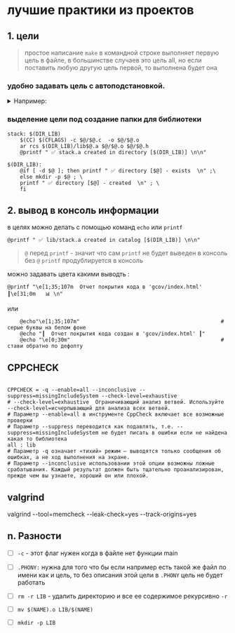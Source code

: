 # лучшие практики из проектов 
## 1.  цели
> простое написание `make` в командной строке выполняет первую цель в файле, в большинстве случаев это цель all, но если поставить любую другую цель первой, то выполнена будет она  

### удобно задавать цель с автоподстановкой.   

<details>
<summary> Например:    </summary> 
	
```make
OBJS_FILE :=  stack.o # тут перечислим файлы а цель %.o скомпилирует их пооочереди из файлов %.cpp
                      # %.o: и stack.o:  будут делать одно и тоже
all : OBJS_FILE

%.o: %.cpp %.h
	$(CC) $(CFLAGS) -c $< -o $@

stack.o: s21_stack.h
	$(CC) $(CFLAGS) s21_stack.сpp  -o stack.o
```
</details>  

###  выделение цели под создание папки для библиотеки 

```make
stack: $(DIR_LIB)
	$(CC) $(CFLAGS) -c $@/$@.c  -o $@/$@.o
	ar rcs $(DIR_LIB)/lib$@.a $@/$@.o $@/$@.h
	@printf " ✅ stack.a created in directory [$(DIR_LIB)] \n\n"

$(DIR_LIB):
	@if [ -d $@ ]; then printf " ✅ directory [$@] - exists  \n" ;\
	else mkdir -p $@ ; \
	printf " ✅ directory [$@] - created  \n" ; \
	fi
```


## 2. вывод в консоль информации
 в целях можно делать с помощью команд `echo` или `printf`  

`@printf " ✅ lib/stack.a created in catalog [$(DIR_LIB)] \n\n"`
  > `@` перед `printf` - значит что сам `printf` не будет выведен  в консоль без `@` `printf`  продублируется в консоль

можно задавать цвета какими выводть :  

`@printf "\e[1;35;107m  Отчет покрытия кода в 'gcov/index.html' ┃\e[31;0m   📊 \n"`  
  
или  
  
```make
 	@echo"\e[1;35;107m" 											# серые буквы на белом фоне
	@echo "┃  Отчет покрытия кода создан в 'gcov/index.html' ┃"
	@echo "\e[0;30m"												# стави обратно по дефолту
```

## CPPCHECK

```make

CPPCHECK = -q --enable=all --inconclusive --suppress=missingIncludeSystem --check-level=exhaustive 
# --check-level=exhaustive  Ограничивающий анализ ветвей. Используйте --check-level=исчерпывающий для анализа всех ветвей. 
# Параметр --enable=all в инструменте CppCheck включает все возможные проверки
# Параметр --suppress переводится как подавлять, т.е. --suppress=missingIncludeSystem не будет писать в ошибки если не найдена какая то библиотека
all : lib
# Параметр -q означает «тихий» режим — выводятся только сообщения об ошибках, а не ход выполнения на экране.
# Параметр --inconclusive использовании этой опции возможны ложные срабатывания. Каждый результат должен быть тщательно проанализирован, прежде чем вы узнаете, хороший он или плохой.
```
## valgrind

valgrind --tool=memcheck --leak-check=yes --track-origins=yes

## n. Разности


- [ ] `-c` -  этот флаг нужен когда в файле нет функции main
- [ ] `.PHONY:` нужна для того что бы если например есть такой же файл по имени как и цель, то без описания этой цели в  `.PHONY` цель не будет работать
- [ ] `rm -r LIB` - удалить директорию и все ее содержимое рекурсивно `-r`  
- [ ] `mv $(NAME).o LIB/$(NAME)`  
- [ ] `mkdir -p LIB`

